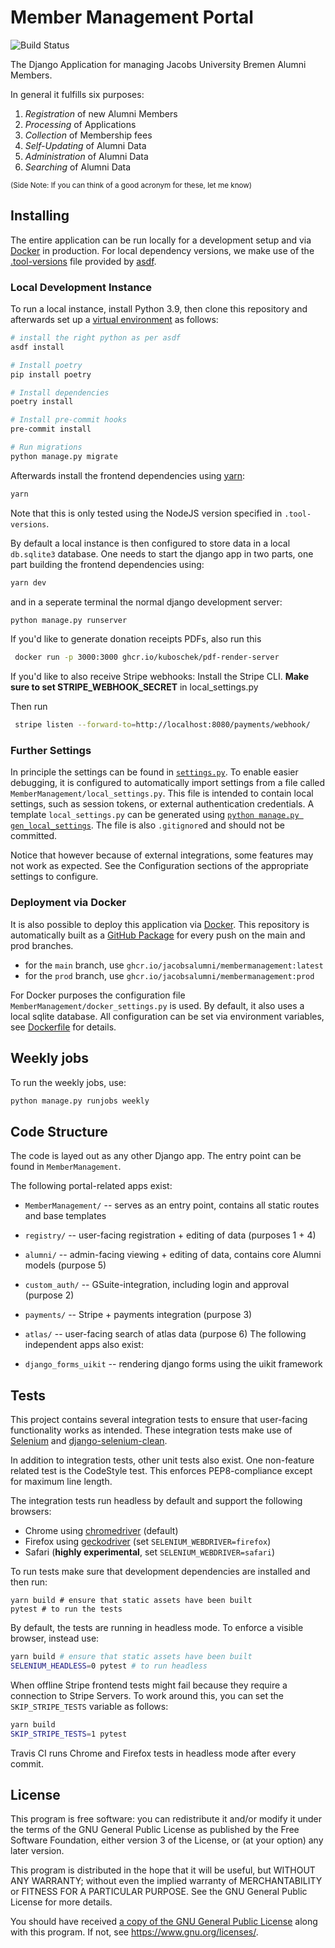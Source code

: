 # Member Management Portal

![Build Status](https://github.com/JacobsAlumni/MemberManagement/workflows/CI/badge.svg)

The Django Application for managing Jacobs University Bremen Alumni Members.

In general it fulfills six purposes:

1. *Registration* of new Alumni Members
2. *Processing* of Applications
3. *Collection* of Membership fees
4. *Self-Updating* of Alumni Data
5. *Administration* of Alumni Data
6. *Searching* of Alumni Data

<small>(Side Note: If you can think of a good acronym for these, let me know)</small>

## Installing

The entire application can be run locally for a development setup and via [Docker](https://www.docker.com/) in production.
For local dependency versions, we make use of the [.tool-versions](./tool-versions) file provided by [asdf](https://asdf-vm.com/).

### Local Development Instance

To run a local instance, install Python 3.9, then clone this repository and afterwards set up a [virtual environment](https://docs.python.org/3/library/venv.html) as follows:

```bash
# install the right python as per asdf
asdf install

# Install poetry
pip install poetry

# Install dependencies
poetry install

# Install pre-commit hooks
pre-commit install

# Run migrations
python manage.py migrate
```

Afterwards install the frontend dependencies using [yarn](https://yarnpkg.com/):

```bash
yarn
```

Note that this is only tested using the NodeJS version specified in `.tool-versions`.


By default a local instance is then configured to store data in a local `db.sqlite3` database.
One needs to start the django app in two parts, one part building the frontend dependencies using:

```bash
yarn dev
```

and in a seperate terminal the normal django development server:

```bash
python manage.py runserver
```

If you'd like to generate donation receipts PDFs, also run this

```bash
 docker run -p 3000:3000 ghcr.io/kuboschek/pdf-render-server
```

If you'd like to also receive Stripe webhooks: Install the Stripe CLI.
**Make sure to set STRIPE_WEBHOOK_SECRET** in local_settings.py

Then run
```bash
 stripe listen --forward-to=http://localhost:8080/payments/webhook/
```

### Further Settings

In principle the settings can be found in [`settings.py`](MemberManagement/settings.py).
To enable easier debugging, it is configured to automatically import settings from a file called `MemberManagement/local_settings.py`.
This file is intended to contain local settings, such as session tokens, or external authentication credentials.
A template `local_settings.py` can be generated using [`python manage.py gen_local_settings`](MemberManagement/management/commands/gen_local_settings.py).
The file is also `.gitignore`d and should not be committed.

Notice that however because of external integrations, some features may not work as expected.
See the Configuration sections of the appropriate settings to configure.

### Deployment via Docker

It is also possible to deploy this application via [Docker](https://www.docker.com/).
This repository is automatically built as a [GitHub Package](https://github.com/users/jacobsalumni/packages/container/package/membermanagement) for every push on the main and prod branches.
- for the `main` branch, use `ghcr.io/jacobsalumni/membermanagement:latest`
- for the `prod` branch, use `ghcr.io/jacobsalumni/membermanagement:prod`

For Docker purposes the configuration file `MemberManagement/docker_settings.py` is used.
By default, it also uses a local sqlite database.
All configuration can be set via environment variables, see [Dockerfile](Dockerfile) for details.

## Weekly jobs

To run the weekly jobs, use:

```bash
python manage.py runjobs weekly
```

## Code Structure

The code is layed out as any other Django app.
The entry point can be found in `MemberManagement`.

The following portal-related apps exist:

- `MemberManagement/` -- serves as an entry point, contains all static routes and base templates
- `registry/` -- user-facing registration + editing of data (purposes 1 + 4)
- `alumni/` -- admin-facing viewing + editing of data, contains core Alumni models (purpose 5)
- `custom_auth/` -- GSuite-integration, including login and approval (purpose 2)
- `payments/` -- Stripe + payments integration (purpose 3)
- `atlas/` -- user-facing search of atlas data (purpose 6)
The following independent apps also exist:

- `django_forms_uikit` -- rendering django forms using the uikit framework

## Tests

This project contains several integration tests to ensure that user-facing functionality works as intended.
These integration tests make use of [Selenium](https://docs.seleniumhq.org) and [django-selenium-clean](https://github.com/aptiko/django-selenium-clean).

In addition to integration tests, other unit tests also exist.
One non-feature related test is the CodeStyle test. This enforces PEP8-compliance except for maximum line length.

The integration tests run headless by default and support the following browsers:
- Chrome using [chromedriver](https://sites.google.com/a/chromium.org/chromedriver/) (default)
- Firefox using [geckodriver](https://github.com/mozilla/geckodriver) (set `SELENIUM_WEBDRIVER=firefox`)
- Safari (__highly experimental__, set `SELENIUM_WEBDRIVER=safari`)

To run tests make sure that development dependencies are installed and then run:

```
yarn build # ensure that static assets have been built
pytest # to run the tests
```

By default, the tests are running in headless mode.
To enforce a visible browser, instead use:

```bash
yarn build # ensure that static assets have been built
SELENIUM_HEADLESS=0 pytest # to run headless
```

When offline Stripe frontend tests might fail because they require a connection to Stripe Servers.
To work around this, you can set the `SKIP_STRIPE_TESTS` variable as follows:

```bash
yarn build
SKIP_STRIPE_TESTS=1 pytest
```

Travis CI runs Chrome and Firefox tests in headless mode after every commit.

## License

This program is free software: you can redistribute it and/or modify
it under the terms of the GNU General Public License as published by
the Free Software Foundation, either version 3 of the License, or
(at your option) any later version.

This program is distributed in the hope that it will be useful,
but WITHOUT ANY WARRANTY; without even the implied warranty of
MERCHANTABILITY or FITNESS FOR A PARTICULAR PURPOSE.  See the
GNU General Public License for more details.

You should have received [a copy of the GNU General Public License](./LICENSE)
along with this program.  If not, see <https://www.gnu.org/licenses/>.
